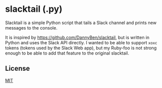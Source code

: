 # slacktail (.py)

Slacktail is a simple Python script that tails a Slack channel and prints new messages to the console.

It is inspired by https://github.com/DannyBen/slacktail, but is written in Python and uses the Slack API directly.
I wanted to be able to support `xoxc` tokens (tokens used by the Slack Web app), but my Ruby-foo is not strong enough to be able to add that feature to the original slacktail.

## License

[MIT](https://choosealicense.com/licenses/mit/)
